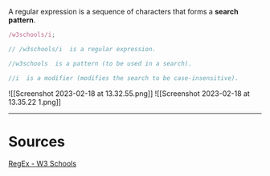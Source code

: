 A regular expression is a sequence of characters that forms a **search pattern**. 
```javascript
/w3schools/i;

// /w3schools/i  is a regular expression.

//w3schools  is a pattern (to be used in a search).

//i  is a modifier (modifies the search to be case-insensitive).
```
![[Screenshot 2023-02-18 at 13.32.55.png]]
![[Screenshot 2023-02-18 at 13.35.22 1.png]]

---
# Sources
[RegEx - W3 Schools](https://www.w3schools.com/js/js_regexp.asp)
